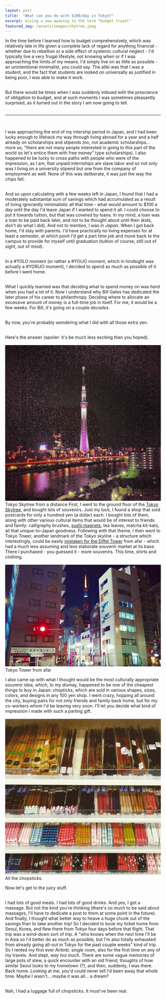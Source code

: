 ```yaml
---
layout: post
title:  "What can you do with $100/day in Tokyo?"
excerpt: Giving a new meaning to the term "budget travel"
featured_img: /assets/images/skytree.jpeg
---
```



In the time before I learned how to budget comprehensively, which was relatively late in life given a complete lack of regard for anything financial - whether due to rebellion or a side effect of systemic cultural neglect -  I'd typically live a very frugal lifestyle, not knowing when or if I was approaching the limits of my means. I'd simply live on as little as possible - an unintentional minimalist, you could say. The alibi was that I was a student, and the fact that students are looked on universally as justified in being poor, I was able to make it work.  
<br/>

But there would be times when I was suddenly imbued with the prescience of obligation to budget, and at such moments I was sometimes pleasantly surprised, as it turned out in the story I am now going to tell.   
<br/>

<hr class="hr2">
<br/>

I was approaching the end of my intership period in Japan, and I had been lucky enough to lifehack my way through living abroad for a year and a half already on scholarships and stipends (no, not academic scholarships... more so, "there are not many people interested in going to this part of the world so let's entice them with free money" type scholarships). I also happened to be lucky to cross paths with people who were of the impression, as I am, that unpaid internships are slave labor and so not only was I living on a university stipend but one from the company of employment as well. None of this was deliberate, it was just the way the chips fell.  
 <br/>

And so upon calculating with a few weeks left in Japan, I found that I had a moderately substantial sum of savings which had accumulated as a result of living ignorantly minimalistic all that time - what would amount to $100 a day until the day I'd leave Japan if I wanted to spend it all. I could choose to put it towards tuition, but that was covered by loans. In my mind, a loan was a loan to be paid back later, and not to be thought about until then (kids, don't do what I did). And not to mention, I was in _Japan_. When I got back home, I'd stay with parents. I'd have practically no living expenses for at least a semester, at which point I'd get a part time job and move back to the campus to provide for myself until graduation (tuition of course, still out of sight, out of mind).   
<br/>

In a #YOLO moment (or rather a #YOIJO moment, which in hindsight was actually a #YORIJO moment), I decided to spend as much as possible of it before I went home.   
<br/>

What I quickly learned was that deciding what to spend money on was _hard_ when you had a lot of it. Now I understand why Bill Gates has dedicated the later phase of his career to philanthropy. Deciding where to allocate an excessive amount of money is a full-time job in itself. For me, it would be a few weeks. For Bill, it's going on a couple _decades_.  
<br/>

By now, you're probably wondering what I did with all those extra yen.   
<br/>

Here's the answer (spoiler: it's be much less exciting than you hoped).  
<br/>
  <img src="/assets/images/insta/tokyo-skytree-night.jpg" class="in-post-img block mx-auto">
<span class="img-caption mb3">Tokyo Skytree from a distance</span>
First, I went to the ground floor of the [Tokyo Skytree](https://en.wikipedia.org/wiki/Tokyo_Skytree), and bought lots of souvenirs. Just my luck, I found a shop that sold postcards for only a hundred yen (a dollar) each. I bought lots of them, along with other various cultural items that would be of interest to friends and family: calligraphy brushes, [sushi magnets](https://www.businessinsider.com/how-fake-food-became-90-million-dollar-industry-japan-2019-1), tea leaves, matcha kit-kats, all that unique-to-Japan goodness. Following with that theme, I then went to Tokyo Tower, another landmark of the Tokyo skyline - a structure which interestingly, could be easily [mistaken for the Eiffel Tower](https://traveltriangle.com/blog/eiffel-tower-vs-tokyo-tower/) from afar - which had a much less assuming and less elaborate souvenir market at its base. There I purchased - you guessed it - more souvenirs. This time, shirts and clothing.  
  <br/>
  <img src="/assets/images/insta/tokyo-tower-afar.jpg" class="in-post-img block mx-auto">
<span class="img-caption mb3">Tokyo Tower from afar</span>
  
I also came up with what I thought would be the most culturally appropriate souvenir idea, which, to my dismay, happened to be one of the cheapest things to buy in Japan: chopticks, which  are sold in various shapes, sizes, colors, and designs in any 100 yen shop. I went crazy, hopping all around the city, buying pairs for not only friends and family back home, but for my co-workers whom I'd be leaving very soon. I'll let you decide what kind of impression I made with such a parting gift.   
<br/>
<img src="/assets/images/insta/all-the-chopsticks.jpg" class="in-post-img block mx-auto">
<span class="img-caption mb3">All the chopsticks.</span>

Now let's get to the juicy stuff.  
<br/>

I had lots of good meals. I had lots of good drinks. And yes, I got a massage. But not the kind you're thinking (there's so much to be said about massages, I'll have to dedicate a post to them at some point in the future). And finally, I thought what better way to heave a huge chunk out of the savings than to take another trip! So I decided to book my ticket home from Seoul, Korea, and flew there from Tokyo four days before that flight. That trip was a wind-down sort of trip. A "who knows when the next time I'll be in Asia so I'd better do as much as possible, but I'm also totally exhausted from already going all-out in Tokyo for the past couple weeks" kind of trip. So I rented my first ever Airbnb, single room, also for the first time on any of my travels. And slept, *way too much*. There are some vague memories of large pots of stew, a quick encounter with an old friend, thoughts of how similar Seoul looks to my hometown (?), and then, suddenly, I was there. Back home. Looking at me, you'd could never tell I'd been away that whole time. Maybe I wasn't... maybe it was all... a dream?  
<br/>

Nah, I had a luggage full of chopsticks. It must've been real.
